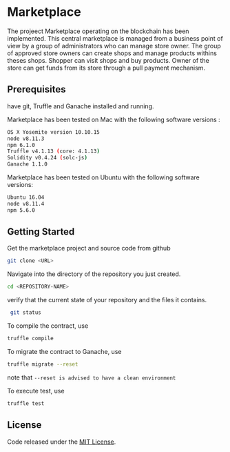 # Marketplace

The projeect Marketplace operating on the blockchain has been implemented. This central marketplace is managed from a business point of view by a group of administrators who can manage store owner. The group of approved store owners can create shops and manage products withins theses shops. Shopper can visit shops and buy products. Owner of the store can get funds from its store through a pull payment mechanism.

## Prerequisites
have git, Truffle and Ganache installed and running.

Marketplace has been tested on Mac with the following software versions :
```sh
OS X Yosemite version 10.10.15
node v8.11.3
npm 6.1.0
Truffle v4.1.13 (core: 4.1.13)
Solidity v0.4.24 (solc-js)
Ganache 1.1.0
```

Marketplace has been tested on Ubuntu with the following software versions:
```sh
Ubuntu 16.04
node v8.11.4
npm 5.6.0
```

## Getting Started
Get the marketplace project and source code from github
```sh
git clone <URL>
```

Navigate into the directory of the repository you just created.
```sh
cd <REPOSITORY-NAME>
```
verify that the current state of your repository and the files it contains.

```sh
 git status
```

To compile the contract, use
```sh
truffle compile
```
To migrate the contract to Ganache, use
```sh
truffle migrate --reset
```
note that `--reset is advised to have a clean environment`

To execute test, use
```sh
truffle test
```






## License
Code released under the [MIT License](https://github.com/OpenZeppelin/openzeppelin-solidity/blob/master/LICENSE).
